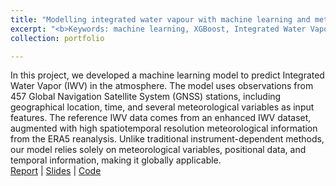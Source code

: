 ```yaml
---
title: "Modelling integrated water vapour with machine learning and meteorological data"
excerpt: "<b>Keywords: machine learning, XGBoost, Integrated Water Vapor</b><br/><br/><a href='/files/Report_IWV.pdf'>[Report]</a> <a href='/files/Presentation_IWV.pdf'>[Slides]</a> <a href='https://github.com/Gicooaidun/Modelling_Integrated_Water_Vapour'>[Code]</a><br/><br/>In this project, we developed a machine learning-based model using <b>XGBoost</b> to predict <b>Integrated Water Vapor (IWV)</b> in the atmosphere, leveraging data from 457 <b>GNSS</b> stations globally. The model utilized meteorological variables, geographical location, and temporal data, with enhanced IWV data from the ERA5 reanalysis as the reference. Unlike traditional methods that depend on specific instruments, our model relies solely on meteorological inputs, making it applicable on a global scale. We designed a robust data processing pipeline to integrate ERA5 meteorological data with GNSS station observations. Comparative analysis showed that XGBoost outperformed Lasso regression, particularly in regions with denser GNSS networks. Feature importance analysis revealed that specific humidity at lower atmospheric levels was the primary factor for accurate IWV predictions. <br/><br/><img src='/images/IWV.png' width='500' height='300'>"
collection: portfolio

---
```


In this project, we developed a machine learning model to predict Integrated Water Vapor (IWV) in the atmosphere. The model uses observations from 457 Global Navigation Satellite System (GNSS) stations, including geographical location, time, and several meteorological variables as input features. The reference IWV data comes from an enhanced IWV dataset, augmented with high spatiotemporal resolution meteorological information from the ERA5 reanalysis. Unlike traditional instrument-dependent methods, our model relies solely on meteorological variables, positional data, and temporal information, making it globally applicable.
<br>
[Report](/files/Report_IWV.pdf) | [Slides](/files/Presentation_IWV.pdf) | [Code](https://github.com/Gicooaidun/Modelling_Integrated_Water_Vapour)